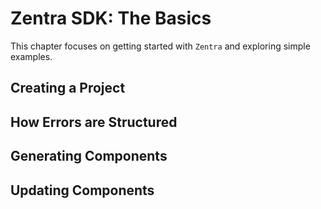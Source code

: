 # Zentra SDK: The Basics

This chapter focuses on getting started with `Zentra` and exploring simple examples.

## Creating a Project


## How Errors are Structured


## Generating Components


## Updating Components
